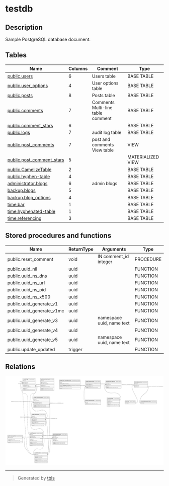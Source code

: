 # testdb

## Description

Sample PostgreSQL database document.

## Tables

| Name                                                      | Columns | Comment                                    | Type              |
| --------------------------------------------------------- | ------- | ------------------------------------------ | ----------------- |
| [public.users](public.users.md)                           | 6       | Users table                                | BASE TABLE        |
| [public.user_options](public.user_options.md)             | 4       | User options table                         | BASE TABLE        |
| [public.posts](public.posts.md)                           | 8       | Posts table                                | BASE TABLE        |
| [public.comments](public.comments.md)                     | 7       | Comments<br>Multi-line<br>table<br>comment | BASE TABLE        |
| [public.comment_stars](public.comment_stars.md)           | 6       |                                            | BASE TABLE        |
| [public.logs](public.logs.md)                             | 7       | audit log table                            | BASE TABLE        |
| [public.post_comments](public.post_comments.md)           | 7       | post and comments View table               | VIEW              |
| [public.post_comment_stars](public.post_comment_stars.md) | 5       |                                            | MATERIALIZED VIEW |
| [public.CamelizeTable](public.CamelizeTable.md)           | 2       |                                            | BASE TABLE        |
| [public.hyphen-table](public.hyphen-table.md)             | 4       |                                            | BASE TABLE        |
| [administrator.blogs](administrator.blogs.md)             | 6       | admin blogs                                | BASE TABLE        |
| [backup.blogs](backup.blogs.md)                           | 5       |                                            | BASE TABLE        |
| [backup.blog_options](backup.blog_options.md)             | 4       |                                            | BASE TABLE        |
| [time.bar](time.bar.md)                                   | 1       |                                            | BASE TABLE        |
| [time.hyphenated-table](time.hyphenated-table.md)         | 1       |                                            | BASE TABLE        |
| [time.referencing](time.referencing.md)                   | 3       |                                            | BASE TABLE        |

## Stored procedures and functions

| Name                      | ReturnType | Arguments                 | Type      |
| ------------------------- | ---------- | ------------------------- | --------- |
| public.reset_comment      | void       | IN comment_id integer     | PROCEDURE |
| public.uuid_nil           | uuid       |                           | FUNCTION  |
| public.uuid_ns_dns        | uuid       |                           | FUNCTION  |
| public.uuid_ns_url        | uuid       |                           | FUNCTION  |
| public.uuid_ns_oid        | uuid       |                           | FUNCTION  |
| public.uuid_ns_x500       | uuid       |                           | FUNCTION  |
| public.uuid_generate_v1   | uuid       |                           | FUNCTION  |
| public.uuid_generate_v1mc | uuid       |                           | FUNCTION  |
| public.uuid_generate_v3   | uuid       | namespace uuid, name text | FUNCTION  |
| public.uuid_generate_v4   | uuid       |                           | FUNCTION  |
| public.uuid_generate_v5   | uuid       | namespace uuid, name text | FUNCTION  |
| public.update_updated     | trigger    |                           | FUNCTION  |

## Relations

![er](schema.svg)

---

> Generated by [tbls](https://github.com/k1LoW/tbls)
